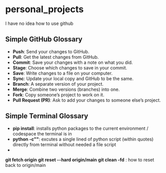 # personal_projects
I have no idea how to use github

## Simple GitHub Glossary

- **Push**: Send your changes to GitHub.
- **Pull**: Get the latest changes from GitHub.
- **Commit**: Save your changes with a note on what you did.
- **Stage**: Choose which changes to save in your commit.
- **Save**: Write changes to a file on your computer.
- **Sync**: Update your local copy and GitHub to be the same.
- **Branch**: A separate version of your project.
- **Merge**: Combine two versions (branches) into one.
- **Fork**: Copy someone’s project to work on it.
- **Pull Request (PR)**: Ask to add your changes to someone else’s project.

## Simple Terminal Glossary

- **pip install**: installs python packages to the current environment / codespace the terminal is in
- **python -c""**: excutes a single lined of python script (within quotes) directly from terminal without needed a file script
- 
**git fetch origin**
**git reset --hard origin/main**
**git clean -fd** : how to reset back to origin/main